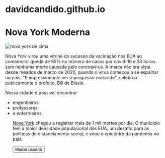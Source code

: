 # davidcandido.github.io
<html>
  <head>
    <meta charset="utf-8">
    <link href="imagem/centralizar-imagem.css" rel="stylesheet" /> 
    <link href="estilos/cor-pagina.css" rel="stylesheet" />
    <link href="estilos/red.css" rel="stylesheet" />
     <link href="estilos/fonte.css" rel="stylesheet" />
    <link href="estilos/separando.css" rel="stylesheet" />
    <link rel="preconnect" href="https://fonts.gstatic.com">
<link href="https://fonts.googleapis.com/css2?family=Open+Sans:sans-serif,300&display=swap" rel="stylesheet"> 
    <title>Minha página de teste</title>
  </head>
  <body>
  <h1> Nova York Moderna  </h1> 
<img src="imagens/novayork.jpeg" alt="nova york de cima">
 <p> Nova York virou uma vitrine do sucesso da vacinação nos EUA ao comemorar queda de 95% no número de casos por covid-19 e 24 horas sem nenhuma morte causada pelo coronavírus. A marca não era vista desde meados de março de 2020, quando o vírus começou a se espalhar no país. "É impressionante ver o progresso realizado", celebrou publicamente o prefeito, Bill de Blasio.</p>
    <p> Nessa cidade é possivel encontrar</p>
    <ul>
    <li>  engenheiros </li>
    <li> professores </li>
    <li> e enfermeiros </li>
    <p> <a href="https://www.correiobraziliense.com.br/mundo/2021/06/4929187-nova-york-tem-1-dia-sem-mortes-e-vira-vitrine-do-sucesso-da-vacinacao.html"> Nova York</a> chegou a registrar mais de 1 mil mortos por dia. O município tem a maior densidade populacional dos EUA, um desafio para as políticas de distanciamento social, e virou o epicentro da pandemia no país. 
    </p>
    <button>Mudar usuário</button>
  <script src="scripts/main.js"></script>
  </body>
 
</html> 
